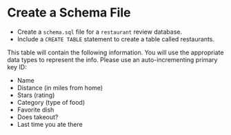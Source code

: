 # Create a Schema File

- Create a ```schema.sql``` file for a ```restaurant``` review database. 
- Include a ```CREATE TABLE``` statement to create a table called restaurants.

This table will contain the following information. You will use the appropriate data types to represent the info. Please use an auto-incrementing primary key ID:

  - Name
  - Distance (in miles from home)
  - Stars (rating)
  - Category (type of food)
  - Favorite dish
  - Does takeout?
  - Last time you ate there

